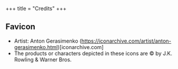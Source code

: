 +++
title =  "Credits"
+++

## Favicon
- Artist: Anton Gerasimenko (https://iconarchive.com/artist/anton-gerasimenko.html)[iconarchive.com]
- The products or characters depicted in these icons are © by J.K. Rowling & Warner Bros.